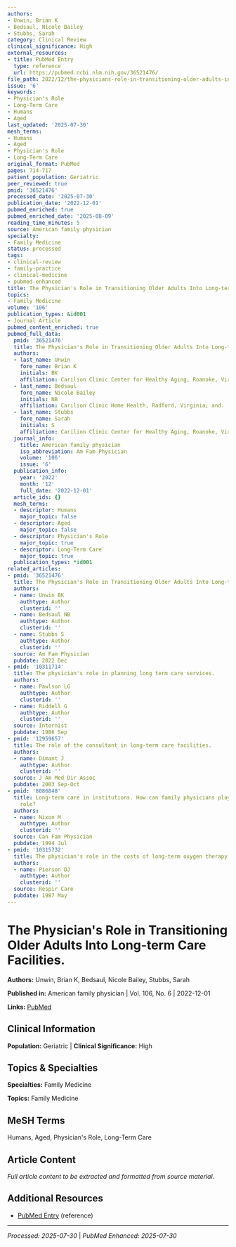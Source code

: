 ```yaml
---
authors:
- Unwin, Brian K
- Bedsaul, Nicole Bailey
- Stubbs, Sarah
category: Clinical Review
clinical_significance: High
external_resources:
- title: PubMed Entry
  type: reference
  url: https://pubmed.ncbi.nlm.nih.gov/36521476/
file_path: 2022/12/the-physicians-role-in-transitioning-older-adults-into-long.md
issue: '6'
keywords:
- Physician's Role
- Long-Term Care
- Humans
- Aged
last_updated: '2025-07-30'
mesh_terms:
- Humans
- Aged
- Physician's Role
- Long-Term Care
original_format: PubMed
pages: 714-717
patient_population: Geriatric
peer_reviewed: true
pmid: '36521476'
processed_date: '2025-07-30'
publication_date: '2022-12-01'
pubmed_enriched: true
pubmed_enriched_date: '2025-08-09'
reading_time_minutes: 5
source: American family physician
specialty:
- Family Medicine
status: processed
tags:
- clinical-review
- family-practice
- clinical-medicine
- pubmed-enhanced
title: The Physician's Role in Transitioning Older Adults Into Long-term Care Facilities.
topics:
- Family Medicine
volume: '106'
publication_types: &id001
- Journal Article
pubmed_content_enriched: true
pubmed_full_data:
  pmid: '36521476'
  title: The Physician's Role in Transitioning Older Adults Into Long-term Care Facilities.
  authors:
  - last_name: Unwin
    fore_name: Brian K
    initials: BK
    affiliation: Carilion Clinic Center for Healthy Aging, Roanoke, Virginia.
  - last_name: Bedsaul
    fore_name: Nicole Bailey
    initials: NB
    affiliation: Carilion Clinic Home Health, Radford, Virginia; and.
  - last_name: Stubbs
    fore_name: Sarah
    initials: S
    affiliation: Carilion Clinic Center for Healthy Aging, Roanoke, Virginia.
  journal_info:
    title: American family physician
    iso_abbreviation: Am Fam Physician
    volume: '106'
    issue: '6'
  publication_info:
    year: '2022'
    month: '12'
    full_date: '2022-12-01'
  article_ids: {}
  mesh_terms:
  - descriptor: Humans
    major_topic: false
  - descriptor: Aged
    major_topic: false
  - descriptor: Physician's Role
    major_topic: true
  - descriptor: Long-Term Care
    major_topic: true
  publication_types: *id001
related_articles:
- pmid: '36521476'
  title: The Physician's Role in Transitioning Older Adults Into Long-term Care Facilities.
  authors:
  - name: Unwin BK
    authtype: Author
    clusterid: ''
  - name: Bedsaul NB
    authtype: Author
    clusterid: ''
  - name: Stubbs S
    authtype: Author
    clusterid: ''
  source: Am Fam Physician
  pubdate: 2022 Dec
- pmid: '10311714'
  title: The physician's role in planning long term care services.
  authors:
  - name: Pawlson LG
    authtype: Author
    clusterid: ''
  - name: Riddell G
    authtype: Author
    clusterid: ''
  source: Internist
  pubdate: 1986 Sep
- pmid: '12959657'
  title: The role of the consultant in long-term care facilities.
  authors:
  - name: Dimant J
    authtype: Author
    clusterid: ''
  source: J Am Med Dir Assoc
  pubdate: 2003 Sep-Oct
- pmid: '8086848'
  title: Long-term care in institutions. How can family physicians play an effective
    role?
  authors:
  - name: Nixon M
    authtype: Author
    clusterid: ''
  source: Can Fam Physician
  pubdate: 1994 Jul
- pmid: '10315732'
  title: The physician's role in the costs of long-term oxygen therapy.
  authors:
  - name: Pierson DJ
    authtype: Author
    clusterid: ''
  source: Respir Care
  pubdate: 1987 May
---
```


# The Physician's Role in Transitioning Older Adults Into Long-term Care Facilities.

**Authors:** Unwin, Brian K, Bedsaul, Nicole Bailey, Stubbs, Sarah

**Published in:** American family physician | Vol. 106, No. 6 | 2022-12-01

**Links:** [PubMed](https://pubmed.ncbi.nlm.nih.gov/36521476/)

## Clinical Information

**Population:** Geriatric | **Clinical Significance:** High

## Topics & Specialties

**Specialties:** Family Medicine

**Topics:** Family Medicine

## MeSH Terms

Humans, Aged, Physician's Role, Long-Term Care

## Article Content

*Full article content to be extracted and formatted from source material.*

## Additional Resources

- [PubMed Entry](https://pubmed.ncbi.nlm.nih.gov/36521476/) (reference)

---

*Processed: 2025-07-30* | *PubMed Enhanced: 2025-07-30*
